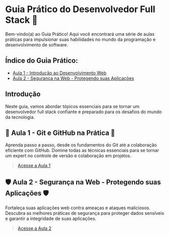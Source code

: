 # Guia Prático do Desenvolvedor Full Stack 🚀

Bem-vindo(a) ao Guia Prático! Aqui você encontrará uma série de aulas práticas para impulsionar suas habilidades no mundo da programação e desenvolvimento de software.

## Índice do Guia Prático:

- [Aula 1 - Introdução ao Desenvolvimento Web](https://github.com/alonefps/GuiaPratico/wiki/Guia-prático:-"Git-e-GitHub-na-prática")
- [Aula 2 - Segurança na Web - Protegendo suas Aplicações](link_para_pagina_do_wiki_aula3)

## Introdução

Neste guia, vamos abordar tópicos essenciais para se tornar um desenvolvedor full stack confiante e preparado para os desafios do mundo da tecnologia.

## 🚀 Aula 1 - Git e GitHub na Prática 🚀

Aprenda passo a passo, desde os fundamentos do Git até a colaboração eficiente com GitHub. Domine todas as técnicas essenciais para se tornar um expert no controle de versão e colaboração em projetos.

> [Acesse a Aula 1](https://github.com/alonefps/GuiaPratico/wiki/Guia-prático:-"Git-e-GitHub-na-prática")

## 🛡️ Aula 2 - Segurança na Web - Protegendo suas Aplicações 🛡️

Fortaleça suas aplicações web contra ameaças e ataques maliciosos. Descubra as melhores práticas de segurança para proteger dados sensíveis e garantir a integridade de suas aplicações.

> [Acesse a Aula 2](link_para_pagina_do_wiki_aula3)

